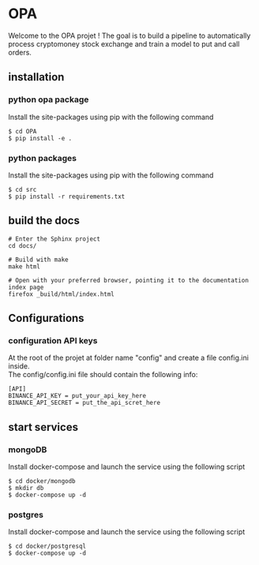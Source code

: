 # OPA

Welcome to the OPA projet ! 
The goal is to build a pipeline to automatically process cryptomoney stock exchange and train a model to put and call orders.

## installation

### python opa package 

Install the site-packages using pip with the following command 

```
$ cd OPA
$ pip install -e .
```

### python packages 

Install the site-packages using pip with the following command 

```
$ cd src
$ pip install -r requirements.txt
```

## build the docs

```
# Enter the Sphinx project
cd docs/

# Build with make
make html

# Open with your preferred browser, pointing it to the documentation index page
firefox _build/html/index.html
```


## Configurations

### configuration API keys 

At the root of the projet at folder name "config" and create a file config.ini inside.  
The config/config.ini file should contain the following info:

```
[API]
BINANCE_API_KEY = put_your_api_key_here
BINANCE_API_SECRET = put_the_api_scret_here
```

## start services

### mongoDB

Install docker-compose and launch the service using the following script

```
$ cd docker/mongodb
$ mkdir db
$ docker-compose up -d 
```

### postgres 

Install docker-compose and launch the service using the following script

```
$ cd docker/postgresql
$ docker-compose up -d 
```
